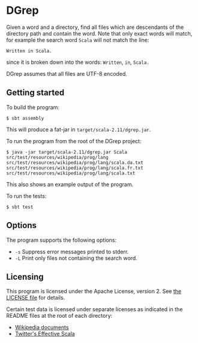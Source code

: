 # DGrep

Given a word and a directory, find all files which are descendants of
the directory path and contain the word. Note that only exact words will
match, for example the search word `Scala` will not match the line:
```
Written in Scala.
```
since it is broken down into the words: `Written`, `in`, `Scala.`

DGrep assumes that all files are UTF-8 encoded.

## Getting started

To build the program:

    $ sbt assembly

This will produce a fat-jar in `target/scala-2.11/dgrep.jar`.

To run the program from the root of the DGrep project:

    $ java -jar target/scala-2.11/dgrep.jar Scala src/test/resources/wikipedia/prog/lang
    src/test/resources/wikipedia/prog/lang/scala.da.txt
    src/test/resources/wikipedia/prog/lang/scala.fr.txt
    src/test/resources/wikipedia/prog/lang/scala.txt

This also shows an example output of the program.

To run the tests:

    $ sbt test

## Options

The program supports the following options:

 * `-s` Suppress error messages printed to stderr.
 * `-L` Print only files not containing the search word.

## Licensing

This program is licensed under the Apache License, version 2. See [the
LICENSE file](LICENSE) for details.

Certain test data is licensed under separate licenses as indicated in
the README files at the root of each directory:

* [Wikipedia documents](src/test/resources/wikipedia/)
* [Twitter's Effective Scala](src/test/resources/effective-scala/)
